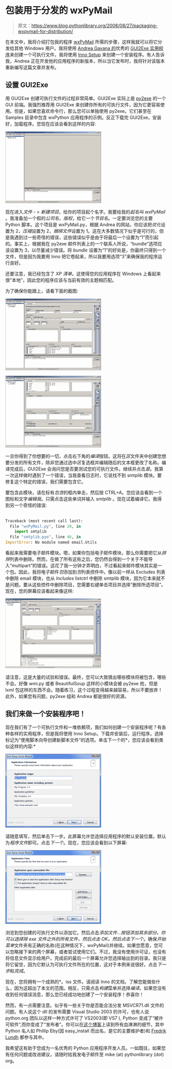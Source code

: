 # 包装用于分发的 wxPyMail

> 原文：<https://www.blog.pythonlibrary.org/2008/08/27/packaging-wxpymail-for-distribution/>

在本文中，我将介绍打包我的程序 [wxPyMail](https://www.blog.pythonlibrary.org/?p=38) 所需的步骤，这样我就可以将它分发给其他 Windows 用户。我将使用 [Andrea Gavana 的](http://xoomer.alice.it/infinity77/)优秀的 [GUI2Exe 实用程序](http://xoomer.alice.it/infinity77/main/GUI2Exe.html)来创建一个可执行文件，我将使用 [Inno Setup](http://www.innosetup.com/isinfo.php) 来创建一个安装程序。有人告诉我，Andrea 正在开发他的应用程序的新版本，所以当它发布时，我将针对该版本重新编写这篇文章并发布。

## 设置 GUI2Exe

用 GUI2Exe 创建可执行文件的过程非常简单。GUI2Exe 实际上是 [py2exe](http://www.py2exe.org/) 的一个 GUI 前端。我强烈推荐用 GUI2Exe 来创建你所有的可执行文件，因为它更容易使用。但是，如果您喜欢命令行，那么您可以单独使用 py2exe。它们甚至在 Samples 目录中包含 wxPython 应用程序的示例。反正下载完 GUI2Exe，安装好，加载程序。您现在应该会看到这样的内容:

[![](img/ed7b10531268614e82286a86ec48df38.png)](https://www.blog.pythonlibrary.org/wp-content/uploads/2008/08/gui2exe1.png)

现在进入*文件* - > *新建项目*，给你的项目起个名字。我要给我的*起名叫 wxPyMail* 。我准备加一个假的*公司名*，*版权*，给它一个*节目名*。一定要浏览您的主要 Python 脚本。这个项目是 wxPyMail.py，根据 Andrea 的网站，你应该把*优化*设置为 2，*压缩*设置为 2，*捆绑文件*设置为 1。这在大多数情况下似乎是可行的，但是我遇到过一些奇怪的错误，这些错误似乎是由于将最后一个设置为“1”而引起的。事实上，根据我在 py2exe 邮件列表上的一个联系人所说，“bundle”选项应该设置为 3，以尽量减少错误。将 *bundle* 设置为“1”的好处是，你最终只得到一个文件，但是因为我要用 Inno 把它卷起来，所以我要用选项“3”来确保我的程序运行良好。

还要注意，我已经包含了 *XP 清单*。这使得您的应用程序在 Windows 上看起来很“本地”，因此您的程序应该与当前有效的主题相匹配。

为了确保你能跟上，请看下面的截图:

[![](img/99d053afaa70c6632cc602257cde0941.png)](https://www.blog.pythonlibrary.org/wp-content/uploads/2008/08/gui2exe2.png)

[![](img/525310726f3a284886a7f01b4567bbb0.png)](https://www.blog.pythonlibrary.org/wp-content/uploads/2008/08/gui2exe3.png)

一旦你得到了你想要的一切，点击右下角的*编译*按钮。这将在*区*文件夹中创建您想要分发的所有文件，除非您通过选中*区*复选框并编辑随后的文本框更改了名称。编译完成后，GUI2Exe 会询问您是否要测试您的可执行文件。继续并点击*是*。我第一次这样做时遇到了一个错误，当我查看日志时，它说找不到 smtplib 模块。要修复这个特定的错误，我们需要包含它。

要包含此模块，请在标有*包含*的框内单击，然后按 CTRL+A。您应该会看到一个图标和文字*编辑我*。只需点击这些单词并输入 *smtplib* 。现在试着编译它。我得到另一个奇怪的错误:

```py

Traceback (most recent call last):
  File "wxPyMail.py", line 20, in 
    import smtplib
  File "smtplib.pyo", line 46, in 
ImportError: No module named email.Utils

```

看起来我需要电子邮件模块。嗯，如果你包括电子邮件模块，那么你需要把它从*排除*列表中删除。然而，在做了所有这些之后，您仍然会得到一个关于不能导入“multipart”的错误。这花了我一分钟才弄明白，不过看起来邮件模块其实是一个包。因此，我将电子邮件*包*添加到*包*列表控件中。像以前一样从 Excludes 列表中删除 email 模块，也从 *Includes* listctrl 中删除 smtplib 模块，因为它本来就不是问题。要从这些控件中删除项目，您需要右键单击项目并选择“删除所选项目”。现在，您的屏幕应该看起来像这样:

[![](img/2fac778970a9ee06cfce543b964be442.png)](https://www.blog.pythonlibrary.org/wp-content/uploads/2008/08/gui2exe4.png)

请注意，这是大量的试验和错误。最终，您可以大致猜出哪些模块将被包含，哪些不会。好像 wmi.py 或者 BeautifulSoup 这样的小模块会被 py2exe 抢，但是 lxml 包这样的东西不会。随着练习，这个过程变得越来越容易，所以不要放弃！此外，如果您有问题，py2exe 组和 Andrea 都是很好的资源。

## 我们来做一个安装程序吧！

现在我们有了一个可执行文件和一堆依赖项，我们如何创建一个安装程序呢？有各种各样的实用程序，但是我将使用 Inno Setup。下载并安装后，运行程序。选择标记为“使用脚本向导创建新脚本文件”的选项。单击下一个的*，您应该会看到类似这样的内容:*

[![](img/24c44fe1e13a0e4396e16e52e04e72a7.png)](https://www.blog.pythonlibrary.org/wp-content/uploads/2008/08/inno1.png)

请随意填写，然后单击下一步。此屏幕允许您选择应用程序的默认安装位置。默认为*程序文件*即可。点击*下一个*。现在，您应该会看到以下屏幕:

[![](img/1d3665f1539d3d1670cc310e987fca72.png)](https://www.blog.pythonlibrary.org/wp-content/uploads/2008/08/inno2.png)

浏览到您创建的可执行文件以添加它。然后点击*添加文件...*按钮添加其余部分。你可以选择除 exe 文件之外的所有文件，然后点击 OK。然后点击*下一个*。确保*开始菜单*文件夹有正确的名称(在这种情况下，wxPyMail)并继续。如果您愿意，您可以忽略接下来的两个屏幕，或者尝试使用它们。不过，我没有使用许可证，也没有将信息文件显示给用户。完成前的最后一个屏幕允许您选择输出到的目录。我只是将它留空，因为它默认为可执行文件所在的位置，这对于本例来说很好。点击*下一步*和*完成*。

现在，您将拥有一个成熟的*。iss 文件。请阅读 Inno 的文档，了解您能做些什么，因为这超出了本文的范围。相反，只需点击*构建*菜单并选择*编译*。如果您没有收到任何错误消息，那么您已经成功地创建了一个安装程序！恭喜你！

然而，有一点需要注意。似乎有一些关于你是否能合法分发 MSVCR71.dll 文件的问题。有人说这个 dll 的发布需要 Visual Studio 2003 的许可，也有人说 python.org 团队以这样一种方式许可了 VS2003(即 VS7 ), Python 变成了“被许可软件”,而你变成了“发布者”。你可以在[这个博客](http://www.brunningonline.net/simon/blog/archives/001906.html)上读到所有血淋淋的细节，其中 Python 名人如 Phillip Eby(因 easy_install 而出名，是它的主要维护者)和 [Fredrik Lundh](http://effbot.org) 都参与其中。

我希望这有助于您成为一名优秀的 Python 应用程序开发人员。一如既往，如果您有任何问题或改进建议，请随时给我发电子邮件至 mike (at) pythonlibrary (dot) org。